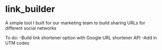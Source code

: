 # link_builder
A simple tool I built for our marketing team to build sharing URLs for different social networks

To do:
-Build link shortener option with Google URL shortener API
-Add in UTM codes
